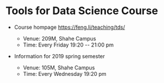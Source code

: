 # Tools for Data Science Course

- Course hompage
  https://feng.li/teaching/tds/


    - Venue: 209M, Shahe Campus 
    - Time: Every Friday 19:20 -- 21:00 pm

- Information for 2019 spring semester

    - Venue: 105M, Shahe Campus
    - Time: Every Wednesday 19:20 pm
